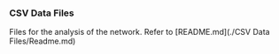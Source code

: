 ### CSV Data Files
Files for the analysis of the network. Refer to [README.md](./CSV Data Files/Readme.md)
